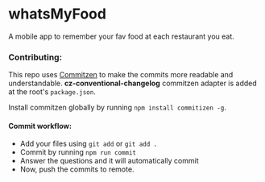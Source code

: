 # whatsMyFood
A mobile app to remember your fav food at each restaurant you eat. 

### Contributing: 
This repo uses [Commitzen](https://www.npmjs.com/package/commitizen) to make the commits more readable and understandable. **cz-conventional-changelog** commitzen adapter is added at the root's `package.json`. 

Install commitzen globally by running `npm install commitizen -g`.

#### Commit workflow:

- Add your files using `git add` or `git add .`
- Commit by running `npm run commit`
- Answer the questions and it will automatically commit
- Now, push the commits to remote. 
